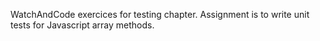 WatchAndCode exercices for testing chapter. Assignment is to write unit tests for Javascript array methods.
